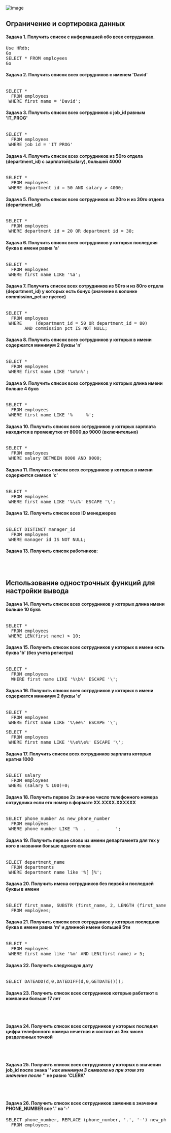 ![image](https://github.com/tvgVita69/t-sql/assets/98489171/95362540-6d71-4f9e-a590-165d35a853eb)

## Ограничение и сортировка данных

#### Задача 1. Получить список с информацией обо всех сотрудниках.
<pre>
Use HRdb;
Go  
SELECT * FROM employees
Go  
</pre>

#### Задача 2. Получить список всех сотрудников с именем 'David'
<pre> 
SELECT *
  FROM employees
 WHERE first_name = 'David';
</pre>


#### Задача 3. Получить список всех сотрудников с job_id равным 'IT_PROG'
<pre> 
SELECT *
  FROM employees
 WHERE job_id = 'IT_PROG'
</pre>


#### Задача 4. Получить список всех сотрудников из 50го отдела (department_id) с зарплатой(salary), большей 4000
<pre> 
SELECT *
  FROM employees
 WHERE department_id = 50 AND salary > 4000;
</pre>


#### Задача 5. Получить список всех сотрудников из 20го и из 30го отдела (department_id)
<pre> 
SELECT *
  FROM employees
 WHERE department_id = 20 OR department_id = 30;
</pre>


#### Задача 6. Получить список всех сотрудников у которых последняя буква в имени равна 'a'
<pre> 
SELECT *
  FROM employees
 WHERE first_name LIKE '%a';
</pre>


#### Задача 7. Получить список всех сотрудников из 50го и из 80го отдела (department_id) у которых есть бонус (значение в колонке commission_pct не пустое)
<pre> 
SELECT *
  FROM employees
 WHERE     (department_id = 50 OR department_id = 80)
       AND commission_pct IS NOT NULL;
</pre>


#### Задача 8. Получить список всех сотрудников у которых в имени содержатся минимум 2 буквы 'n'
<pre> 
SELECT *
  FROM employees
 WHERE first_name LIKE '%n%n%';
</pre>


#### Задача 9. Получить список всех сотрудников у которых длина имени больше 4 букв
<pre> 
SELECT *
  FROM employees
 WHERE first_name LIKE '%_____%';
</pre>


#### Задача 10. Получить список всех сотрудников у которых зарплата находится в промежутке от 8000 до 9000 (включительно)
<pre> 
SELECT *
  FROM employees
 WHERE salary BETWEEN 8000 AND 9000;
</pre>


#### Задача 11. Получить список всех сотрудников у которых в имени содержится символ 'c'
<pre> 
SELECT *
  FROM employees
 WHERE first_name LIKE '%\c%' ESCAPE '\';
</pre>


#### Задача 12. Получить список всех ID менеджеров
<pre> 
SELECT DISTINCT manager_id
  FROM employees
 WHERE manager_id IS NOT NULL;
</pre>


#### Задача 13. Получить список работников:
<pre> 

</pre>

## Использование однострочных функций для настройки вывода

#### Задача 14. Получить список всех сотрудников у которых длина имени больше 10 букв
<pre> 
SELECT *
  FROM employees
 WHERE LEN(first_name) > 10;
</pre>


#### Задача 15. Получить список всех сотрудников у которых в имени есть буква 'b' (без учета регистра)
<pre> 
SELECT *
  FROM employees
  WHERE first_name LIKE '%\b%' ESCAPE '\';
</pre>


#### Задача 16. Получить список всех сотрудников у которых в имени содержатся минимум 2 буквы 'e'
<pre> 
SELECT *
  FROM employees
 WHERE first_name LIKE '%\ee%' ESCAPE '\';
</pre>
<pre>
SELECT *
  FROM employees
 WHERE first_name LIKE '%\e%\e%' ESCAPE '\';
</pre>

#### Задача 17. Получить список всех сотрудников зарплата которых кратна 1000
<pre> 
SELECT salary
  FROM employees
 WHERE (salary % 100)=0;
</pre>


#### Задача 18. Получить первое 2х значное число телефонного номера сотрудника если его номер в формате ХХ.ХХХX.ХХXXХХ
<pre> 
SELECT phone_number As new_phone_number
  FROM employees
 WHERE phone_number LIKE '%__.____.______';
</pre>


#### Задача 19. Получить первое слово из имени департамента для тех у кого в названии больше одного слова
<pre> 
SELECT department_name
  FROM departments
 WHERE department_name like '%[ ]%';
</pre>


#### Задача 20. Получить имена сотрудников без первой и последней буквы в имени
<pre> 
SELECT first_name, SUBSTR (first_name, 2, LENGTH (first_name) - 2) new_name
  FROM employees;
</pre>


#### Задача 21. Получить список всех сотрудников у которых последняя буква в имени равна 'm' и длинной имени большей 5ти
<pre> 
SELECT *
  FROM employees
 WHERE first_name like '%m' AND LEN(first_name) > 5;
</pre>


#### Задача 22. Получить следующую дату 
<pre> 
SELECT DATEADD(d,0,DATEDIFF(d,0,GETDATE()));
</pre>


#### Задача 23. Получить список всех сотрудников которые работают в компании больше 17 лет
<pre> 

</pre>


#### Задача 24. Получить список всех сотрудников у которых последня цифра телефонного номера нечетная и состоит из 3ех чисел разделенных точкой
<pre> 

</pre>


#### Задача 25. Получить список всех сотрудников у которых в значении job_id после знака '_' как минимум 3 символа но при этом это значение после '_' не равно 'CLERK'
<pre> 

</pre>


#### Задача 26. Получить список всех сотрудников заменив в значении PHONE_NUMBER все '.' на '-'
<pre>
SELECT phone_number, REPLACE (phone_number, '.', '-') new_phone_number
  FROM employees;
</pre>





